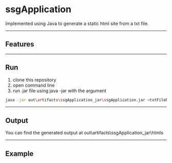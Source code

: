 # ssgApplication

Implemented using Java to generate a static html site from a txt file.

----

## Features 

----
## Run

1. clone this repository
2. open command line
3. run .jar file using java -jar with the argument
```bash
java -jar out\artifacts\ssgApplication_jar\ssgApplication.jar <txtFileName>
```
----  
## Output

You can find the generated output at out\artifacts\ssgApplication_jar\htmls

----  
## Example
